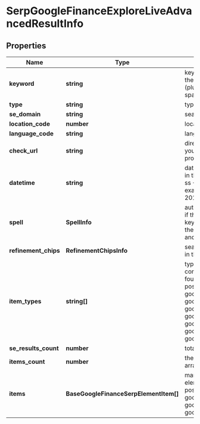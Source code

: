 # SerpGoogleFinanceExploreLiveAdvancedResultInfo

## Properties

| Name | Type | Description | Notes |
|------------ | ------------- | ------------- | -------------|
**keyword** | **string** | keyword received in a POST array<br>the keyword is returned with decoded %## (plus character ‘+’ will be decoded to a space character) |[optional]|
**type** | **string** | type of element |[optional]|
**se_domain** | **string** | search engine domain in a POST array |[optional]|
**location_code** | **number** | location code in a POST array |[optional]|
**language_code** | **string** | language code in a POST array |[optional]|
**check_url** | **string** | direct URL to search engine results<br>you can use it to make sure that we provided accurate results |[optional]|
**datetime** | **string** | date and time when the result was received<br>in the UTC format: “yyyy-mm-dd hh-mm-ss +00:00”<br>example:<br>2019-11-15 12:57:46 +00:00 |[optional]|
**spell** | **SpellInfo** | autocorrection of the search engine<br>if the search engine provided results for a keyword that was corrected, we will specify the keyword corrected by the search engine and the type of autocorrection |[optional]|
**refinement_chips** | **RefinementChipsInfo** | search refinement chips<br>in this case, the value will be null |[optional]|
**item_types** | **string[]** | types of search results in SERP<br>contains types of search results (items) found in SERP;<br>possible item types: google_finance_hero_groups, google_finance_interested, google_finance_news, google_finance_earnings_calendar, google_finance_most_followed, google_finance_market_trends, google_finance_people_also_search |[optional]|
**se_results_count** | **number** | total number of results in SERP |[optional]|
**items_count** | **number** | the number of results returned in the items array |[optional]|
**items** | **BaseGoogleFinanceSerpElementItem[]** | market indexes related to the market trends element<br>possible type of items: google_finance_asset_pair_element, google_finance_market_instrument_element, google_finance_market_index_element |[optional]|